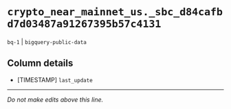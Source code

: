 # `crypto_near_mainnet_us._sbc_d84cafbd7d03487a91267395b57c4131`
`bq-1` | `bigquery-public-data`

## Column details
* [TIMESTAMP] `last_update`

-------------------------------------------------------------------------------
*Do not make edits above this line.*
